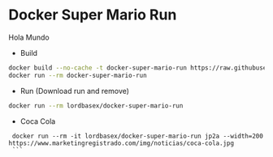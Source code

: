 # Docker Super Mario Run
Hola Mundo

* Build
```bash
docker build --no-cache -t docker-super-mario-run https://raw.githubusercontent.com/lordbasex/Docker/master/docker-super-mario-run/Dockerfile
docker run --rm docker-super-mario-run
```
* Run (Download run and remove)
```bash
docker run --rm lordbasex/docker-super-mario-run
```

* Coca Cola
````
 docker run --rm -it lordbasex/docker-super-mario-run jp2a --width=200 https://www.marketingregistrado.com/img/noticias/coca-cola.jpg
 ```
